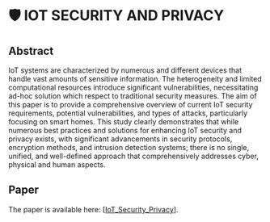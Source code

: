# 🛡️ IOT SECURITY AND PRIVACY

## Abstract
IoT systems are characterized by numerous and different devices that handle vast amounts of
sensitive information. The heterogeneity and limited computational resources introduce significant
vulnerabilities, necessitating ad-hoc solution which respect to traditional security measures.
The aim of this paper is to provide a comprehensive overview of current IoT security requirements,
potential vulnerabilities, and types of attacks, particularly focusing on smart homes. This study
clearly demonstrates that while numerous best practices and solutions for enhancing IoT security
and privacy exists, with significant advancements in security protocols, encryption methods, and
intrusion detection systems; there is no single, unified, and well-defined approach that
comprehensively addresses cyber, physical and human aspects.

## Paper
The paper is available here: [[IoT_Security_Privacy](https://github.com/Gabriele1312/University-Projects/blob/main/IoTSecurity/Sassi%20-%20IoT%20security%20issues.pdf)].
